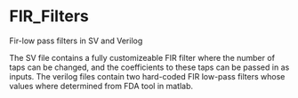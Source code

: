 # FIR_Filters
Fir-low pass filters in SV and Verilog


The SV file contains a fully customizeable FIR filter where the number of taps can be changed, and the coefficients to these taps can be passed in 
as inputs. The verilog files contain two hard-coded FIR low-pass filters whose values where determined from FDA tool in matlab. 
